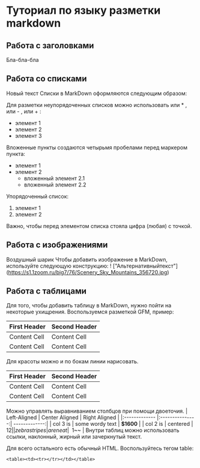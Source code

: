 # Туториал по языку разметки markdown

## Работа с заголовками

Бла-бла-бла


## Работа со списками

Новый текст 
Списки в MarkDown оформляются следующим образом:

Для разметки неупорядоченных списков можно использовать или * , или - , или + :

+ элемент 1
+ элемент 2 
+ элемент 3

Вложенные пункты создаются четырьмя пробелами перед маркером пункта:
+ элемент 1
+ элемент 2
    + вложенный элемент 2.1 
    + вложенный элемент 2.2

Упорядоченный список: 

1. элемент 1
2. элемент 2

Важно, чтобы перед элементом списка стояла цифра (любая) с точкой.

## Работа с изображениями

Воздушный шарик
Чтобы добавить изображение в MarkDown, используйте следующую конструкцию:
!
["Альтернативныйтекст"] (https://s1.1zoom.ru/big7/76/Scenery_Sky_Mountains_356720.jpg)

## Работа с таблицами 

Для того, чтобы добавить таблицу в MarkDown, нужно пойти на некоторые ухищрения. Воспользуемся разметкой GFM, пример:

First Header | Second Header
------------- | -------------
Content Cell | Content Cell
Content Cell | Content Cell
Для красоты можно и по бокам линии нарисовать.

| First Header | Second Header |
| ------------- | ------------- |
| Content Cell | Content Cell |
| Content Cell | Content Cell |
Можно управлять выравниванием столбцов при помощи
двоеточия.
| Left-Aligned | Center Aligned | Right Aligned |
|:------------- |:---------------:| -------------:|
| col 3 is | some wordy text | **$1600** |
| col 2 is | centered | $12 |
| zebra stripes | are neat | ~~$1~~ |
Внутри таблиц можно использовать ссылки, наклонный,
жирный или зачеркнутый текст.

Для всего остального есть обычный HTML. Воспользуйтесь тегом table: 

```
<table><td><tr></tr></td></table>
```
